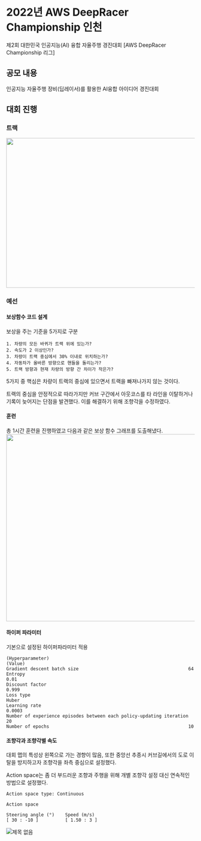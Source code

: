 # 2022년 AWS DeepRacer Championship 인천
제2회 대한민국 인공지능(AI) 융합 자율주행 경진대회 [AWS DeepRacer Championship 리그]

## 공모 내용
 인공지능 자율주행 장비(딥레이서)를 활용한 AI융합 아이디어 경진대회

## 대회 진행
### 트랙
<img src="https://github.com/khw274/DeepRacer-Incheon-2023/assets/125671828/198cfcb0-e954-4489-a87d-52998666ac7f" width="600" height="400"/>

### 예선
#### 보상함수 코드 설계
보상을 주는 기준을 5가지로 구분
```
1. 차량의 모든 바퀴가 트랙 위에 있는가?
2. 속도가 2 이상인가?
3. 차량이 트랙 중심에서 30% 이내로 위치하는가?
4. 자동차가 올바른 방향으로 핸들을 돌리는가?
5. 트랙 방향과 현재 차량의 방향 간 차이가 작은가?
```
5가지 중 핵심은 차량이 트랙의 중심에 있으면서 트랙을 빠져나가지 않는 것이다.

트랙의 중심을 안정적으로 따라가지만 커브 구간에서 아웃코스를 타 라인을 이탈하거나 기록이 늦어지는 단점을 발견했다. 이를 해결하기 위해 조향각을 수정하였다.
#### 훈련 
총 1시간 훈련을 진행하였고 다음과 같은 보상 함수 그래프를 도출해냈다.
<img src="https://github.com/khw274/DeepRacer-Incheon-2022/assets/125671828/2c95f7dc-a58c-4447-9fc3-ab0f4601d4e9" width="600" height="500"/>


#### 하이퍼 파라미터 
기본으로 설정된 하이퍼파라미터 적용

```
(Hyperparameter)                                                        (Value)
Gradient descent batch size	                                        64
Entropy	                                                                0.01       
Discount factor	                                                        0.999
Loss type	                                                        Huber
Learning rate	                                                        0.0003
Number of experience episodes between each policy-updating iteration    20
Number of epochs	                                                10
```

#### 조향각과 조향각별 속도
대회 맵의 특성상 왼쪽으로 가는 경향이 많음, 또한 중앙선 추종시 커브길에서의 도로 이탈을 방지하고자 조향각을 좌측 중심으로 설정했다.

Action space는 좀 더 부드러운 조향과 주행을 위해 개별 조향각 설정 대신 연속적인 방법으로 설정했다.

```
Action space type: Continuous

Action space

Steering angle (°)    Speed (m/s)
[ 30 : -10 ]	      [ 1.50 : 3 ]
```
![제목 없음](https://github.com/khw274/DeepRacer-Incheon-2022/assets/125671828/c91a6495-aee7-45d5-bcce-12f6f8c862e5)
